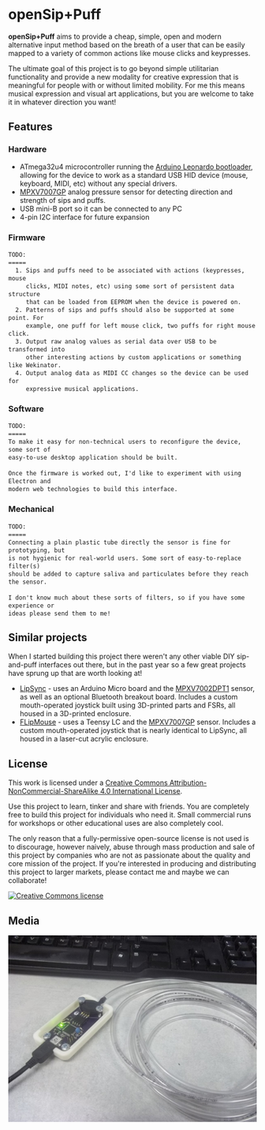 # openSip+Puff

__openSip+Puff__ aims to provide a cheap, simple, open and modern alternative input method based on the breath of a user that can be easily mapped to a variety of common actions like mouse clicks and keypresses.

The ultimate goal of this project is to go beyond simple utilitarian functionality and provide a new modality for creative expression that is meaningful for people with or without limited mobility. For me this means musical expression and visual art applications, but you are welcome to take it in whatever direction you want!

## Features
### Hardware
* ATmega32u4 microcontroller running the [Arduino Leonardo bootloader](https://www.arduino.cc/en/Main/ArduinoBoardLeonardo), allowing for the device to work as a standard USB HID device (mouse, keyboard, MIDI, etc) without any special drivers.
* [MPXV7007GP](https://www.digikey.com/product-detail/en/nxp-usa-inc/MPXV7007GP/MPXV7007GP-ND/1168441) analog pressure sensor for detecting direction and strength of sips and puffs.
* USB mini-B port so it can be connected to any PC
* 4-pin I2C interface for future expansion

### Firmware
```
TODO:
=====
  1. Sips and puffs need to be associated with actions (keypresses, mouse 
     clicks, MIDI notes, etc) using some sort of persistent data structure 
     that can be loaded from EEPROM when the device is powered on.
  2. Patterns of sips and puffs should also be supported at some point. For 
     example, one puff for left mouse click, two puffs for right mouse click.
  3. Output raw analog values as serial data over USB to be transformed into 
     other interesting actions by custom applications or something like Wekinator.
  4. Output analog data as MIDI CC changes so the device can be used for 
     expressive musical applications.
```

### Software
```
TODO:
=====
To make it easy for non-technical users to reconfigure the device, some sort of 
easy-to-use desktop application should be built. 

Once the firmware is worked out, I'd like to experiment with using Electron and 
modern web technologies to build this interface. 
```

### Mechanical
```
TODO:
=====
Connecting a plain plastic tube directly the sensor is fine for prototyping, but 
is not hygienic for real-world users. Some sort of easy-to-replace filter(s) 
should be added to capture saliva and particulates before they reach the sensor. 

I don't know much about these sorts of filters, so if you have some experience or 
ideas please send them to me!
```

## Similar projects
When I started building this project there weren't any other viable DIY sip-and-puff interfaces out there, but in the past year so a few great projects have sprung up that are worth looking at!

* [LipSync](https://github.com/makersmakingchange/LipSync) - uses an Arduino Micro board and the [MPXV7002DPT1](https://www.digikey.com/product-detail/en/nxp-usa-inc/MPXV7002DPT1/MPXV7002DPT1CT-ND/3524215) sensor, as well as an optional Bluetooth breakout board. Includes a custom mouth-operated joystick built using 3D-printed parts and FSRs, all housed in a 3D-printed enclosure.
* [FLipMouse](https://github.com/asterics/FLipMouse) - uses a Teensy LC and the [MPXV7007GP](https://www.digikey.com/product-detail/en/nxp-usa-inc/MPXV7007GP/MPXV7007GP-ND/1168441) sensor. Includes a custom mouth-operated joystick that is nearly identical to LipSync, all housed in a laser-cut acrylic enclosure.

## License
This work is licensed under a [Creative Commons Attribution-NonCommercial-ShareAlike 4.0 International License](http://creativecommons.org/licenses/by-nc-sa/4.0/).

Use this project to learn, tinker and share with friends. You are completely free to build this project for individuals  who need it. Small commercial runs for workshops or other educational uses are also completely cool.

The only reason that a fully-permissive open-source license is not used is to discourage, however naively, abuse through mass production and sale of this project by companies who are not as passionate about the quality and core mission of the project. If you're interested in producing and distributing this project to larger markets, please contact me and maybe we can collaborate!

[![Creative Commons license](https://i.creativecommons.org/l/by-nc-sa/4.0/88x31.png)](http://creativecommons.org/licenses/by-nc-sa/4.0/)

## Media

![Assembled prototype](media/assembled-prototype.jpg)
